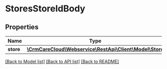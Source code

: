 # StoresStoreIdBody

## Properties
Name | Type | Description | Notes
------------ | ------------- | ------------- | -------------
**store** | [**\CrmCareCloud\Webservice\RestApi\Client\Model\Store**](Store.md) |  | 

[[Back to Model list]](../../README.md#documentation-for-models) [[Back to API list]](../../README.md#documentation-for-api-endpoints) [[Back to README]](../../README.md)


